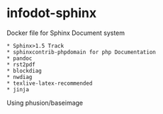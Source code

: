 # infodot-sphinx
Docker file for Sphinx Document system

	* Sphinx>1.5 Track
	* sphinxcontrib-phpdomain for php Documentation
	* pandoc
	* rst2pdf
	* blockdiag 
	* nwdiag
	* texlive-latex-recommended
	* jinja

Using phusion/baseimage


